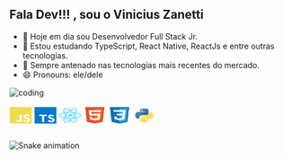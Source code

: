 ## Fala Dev!!! , sou o Vinicius Zanetti

- 🔭 Hoje em dia sou Desenvolvedor Full Stack Jr.
- 🌱 Estou estudando TypeScript, React Native, ReactJs e entre outras tecnologias.
- 🚀 Sempre antenado nas tecnologias mais recentes do mercado.
- 😄 Pronouns: ele/dele

<div>
  <img align="center" alt="coding" src="https://br.pinterest.com/pin/chill-codingprogramming-lofi-animation--861876447449317884/"/>
<div style="display: inline_block"><br>
  <img align="center" alt="Vinicius-Js" height="30" width="40" src="https://raw.githubusercontent.com/devicons/devicon/master/icons/javascript/javascript-plain.svg">
  <img align="center" alt="Vinicius-Ts" height="30" width="40" src="https://raw.githubusercontent.com/devicons/devicon/master/icons/typescript/typescript-plain.svg">
  <img align="center" alt="Vinicius-React" height="30" width="40" src="https://raw.githubusercontent.com/devicons/devicon/master/icons/react/react-original.svg">
  <img align="center" alt="Vinicius-HTML" height="30" width="40" src="https://raw.githubusercontent.com/devicons/devicon/master/icons/html5/html5-original.svg">
  <img align="center" alt="Vinicius-CSS" height="30" width="40" src="https://raw.githubusercontent.com/devicons/devicon/master/icons/css3/css3-original.svg">
  <img align="center" alt="Vinicius-Python" height="30" width="40" src="https://raw.githubusercontent.com/devicons/devicon/master/icons/python/python-original.svg">
</div>
  
  ##
 
<div>
 
  ![Snake animation](https://github.com/ViniciusZanetti/rafaballerini/blob/output/github-contribution-grid-snake.svg)
 
</div>


